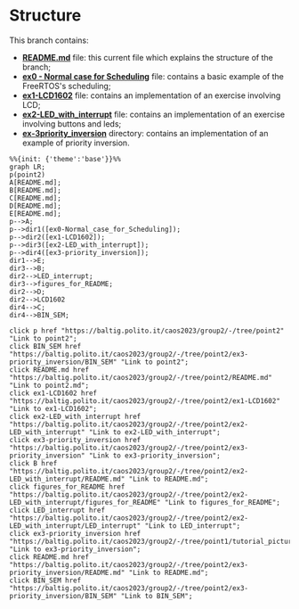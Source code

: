 # Structure

This branch contains: 
- <a href="/README.md">**README.md**</a> file: this current file which explains the structure of the branch;
- <a href="/ex0 - Normal case for Scheduling">**ex0 - Normal case for Scheduling**</a> file: contains a basic example of the FreeRTOS's scheduling;
- <a href="/ex1-LCD1602">**ex1-LCD1602**</a> file: contains an implementation of an exercise involving LCD;
- <a href="/ex2-LED_with_interrupt">**ex2-LED_with_interrupt**</a> file: contains an implementation of an exercise involving buttons and leds;
- <a href="/ex3-priority_inversion">**ex-3priority_inversion**</a> directory: contains an implementation of an example of priority inversion.


```mermaid
%%{init: {'theme':'base'}}%%
graph LR;
p(point2)
A[README.md];
B[README.md];
C[README.md];
D[README.md];
E[README.md];
p-->A;
p-->dir1([ex0-Normal_case_for_Scheduling]);
p-->dir2([ex1-LCD1602]);
p-->dir3([ex2-LED_with_interrupt]);
p-->dir4([ex3-priority_inversion]);
dir1-->E;
dir3-->B;
dir2-->LED_interrupt;
dir3-->figures_for_README;
dir2-->D;
dir2-->LCD1602
dir4-->C;
dir4-->BIN_SEM;

click p href "https://baltig.polito.it/caos2023/group2/-/tree/point2" "Link to point2";
click BIN_SEM href "https://baltig.polito.it/caos2023/group2/-/tree/point2/ex3-priority_inversion/BIN_SEM" "Link to point2";
click README.md href "https://baltig.polito.it/caos2023/group2/-/tree/point2/README.md" "Link to point2.md";
click ex1-LCD1602 href "https://baltig.polito.it/caos2023/group2/-/tree/point2/ex1-LCD1602" "Link to ex1-LCD1602";
click ex2-LED_with_interrupt href "https://baltig.polito.it/caos2023/group2/-/tree/point2/ex2-LED_with_interrupt" "Link to ex2-LED_with_interrupt";
click ex3-priority_inversion href "https://baltig.polito.it/caos2023/group2/-/tree/point2/ex3-priority_inversion" "Link to ex3-priority_inversion";
click B href "https://baltig.polito.it/caos2023/group2/-/tree/point2/ex2-LED_with_interrupt/README.md" "Link to README.md";
click figures_for_README href "https://baltig.polito.it/caos2023/group2/-/tree/point2/ex2-LED_with_interrupt/figures_for_README" "Link to figures_for_README";
click LED_interrupt href "https://baltig.polito.it/caos2023/group2/-/tree/point2/ex2-LED_with_interrupt/LED_interrupt" "Link to LED_interrupt";
click ex3-priority_inversion href "https://baltig.polito.it/caos2023/group2/-/tree/point1/tutorial_pictures" "Link to ex3-priority_inversion";
click README.md href "https://baltig.polito.it/caos2023/group2/-/tree/point2/ex3-priority_inversion/README.md" "Link to README.md";
click BIN_SEM href "https://baltig.polito.it/caos2023/group2/-/tree/point2/ex3-priority_inversion/BIN_SEM" "Link to BIN_SEM";
```


